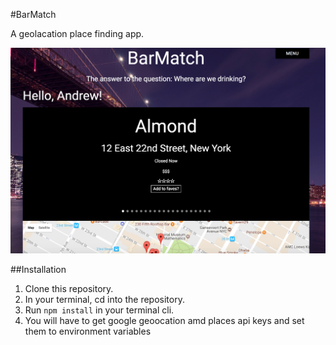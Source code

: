 #BarMatch

A geolacation place finding app.

![](BarMatch.png)

##Installation
1. Clone this repository.
2. In your terminal, cd into the repository.
3. Run `npm install` in your terminal cli.
4. You will have to get google geoocation amd places api keys and set them to environment variables 